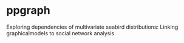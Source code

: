 # ppgraph
Exploring dependencies of multivariate seabird distributions: Linking graphicalmodels to social network analysis
